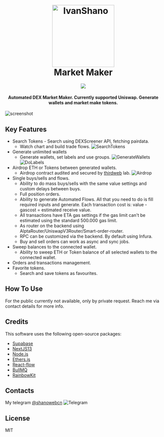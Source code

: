 

<h1 align="center">
  <br>
  <a href="#"><img src="https://assets.shano-web.com/shano-modified.png" alt="IvanShano" width="200"></a>
  <br>
  Market Maker
  <br>
</h1>
<p align="center" width="100%">
<img src="https://skillicons.dev/icons?i=nodejs,nextjs,supabase,tailwind,ts&theme=light">
</p>
<h4 align="center">Automated DEX Market Maker. Currently supported Uniswap. Generate wallets and market make tokens.</h4>

![screenshot](https://github.com/shnmrc/dexmarketmaker/blob/c12323382cc5f90f247e3d4f88fc7af8fcec2868/assets/generateflows.gif)

## Key Features

* Search Tokens - Search using DEXScreener API, fetching pairdata.
  - Watch chart and build trade flows.
  ![SearchTokens](https://github.com/shnmrc/dexmarketmaker/blob/c12323382cc5f90f247e3d4f88fc7af8fcec2868/assets/searchtokens.gif)
* Generate unlimited wallets
  - Generate wallets, set labels and use groups.
  ![GenerateWallets](https://github.com/shnmrc/dexmarketmaker/blob/c12323382cc5f90f247e3d4f88fc7af8fcec2868/assets/generatewallets.gif)
  ![DoLabels](https://github.com/shnmrc/dexmarketmaker/blob/c12323382cc5f90f247e3d4f88fc7af8fcec2868/assets/dolabels.gif)
* Airdrop ETH or Tokens between generated wallets. 
    - Airdrop contract audited and secured by [thirdweb](https://thirdweb.com/) lab.
      ![Airdrop](https://github.com/shnmrc/dexmarketmaker/blob/c12323382cc5f90f247e3d4f88fc7af8fcec2868/assets/airdrop.gif)
* Single buys/sells and flows.
    - Ability to do mass buys/sells with the same value settings and custom delays between buys.
    - Full position orders.
    - Ability to generate Automated Flows. All that you need to do is fill required inputs and generate. Each transaction cost is: value - gascost = estimated receive value.
    - All transactions have ETA gas settings if the gas limit can't be estimated using the standard 500.000 gas limit.
    - As router on the backend using AlptaRouter/UniswapV3Router/Smart-order-router.
    - RPC can be customized via the backend. By default using Infura.
    - Buy and sell orders can work as async and sync jobs.  
* Sweep balances to the connected wallet.
	- Ability to sweep ETH or Token balance of all selected wallets to the connected wallet.
* Orders and transactions management.
* Favorite tokens.
	- Search and save tokens as favourites.

## How To Use

For the public currently not available, only by private request. Reach me via contact details for more info.

## Credits

This software uses the following open-source packages:

- [Supabase](https://supabase.com/)
- [NextJS13](https://nextjs.org/)
- [Node.js](https://nodejs.org/en)
- [Ethers.js](https://docs.ethers.org/v6/)
- [React-flow](https://reactflow.dev/)
- [BullMQ](https://docs.bullmq.io/)
- [RainbowKit](https://www.rainbowkit.com/)
## Contacts

My telegram [@shanowebcn](https://t.me/shanowebcn) ![Telegram](https://avatars.githubusercontent.com/u/6113871?s=24&v=4)

## License

MIT

